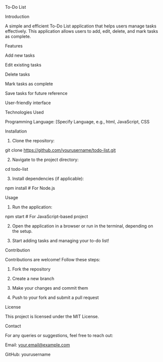 To-Do List

Introduction

A simple and efficient To-Do List application that helps users manage tasks effectively. This application allows users to add, edit, delete, and mark tasks as complete.

Features

Add new tasks

Edit existing tasks

Delete tasks

Mark tasks as complete

Save tasks for future reference

User-friendly interface


Technologies Used

Programming Language: [Specify Language, e.g., html, JavaScript, CSS


Installation

1. Clone the repository:

git clone https://github.com/yourusername/todo-list.git


2. Navigate to the project directory:

cd todo-list


3. Install dependencies (if applicable):

npm install  # For Node.js



Usage

1. Run the application:

npm start  # For JavaScript-based project


2. Open the application in a browser or run in the terminal, depending on the setup.


3. Start adding tasks and managing your to-do list!



Contribution

Contributions are welcome! Follow these steps:

1. Fork the repository


2. Create a new branch


3. Make your changes and commit them


4. Push to your fork and submit a pull request



License

This project is licensed under the MIT License.

Contact

For any queries or suggestions, feel free to reach out:

Email: your.email@example.com

GitHub: yourusername


